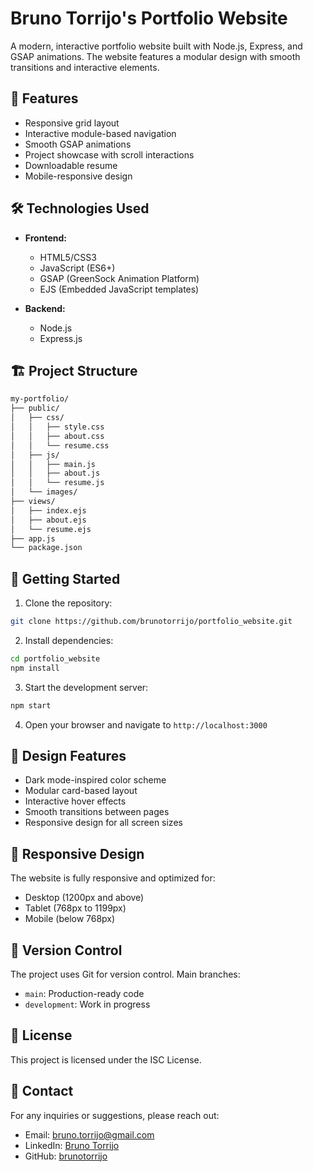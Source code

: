 # Bruno Torrijo's Portfolio Website

A modern, interactive portfolio website built with Node.js, Express, and GSAP animations. The website features a modular design with smooth transitions and interactive elements.

## 🚀 Features

- Responsive grid layout
- Interactive module-based navigation
- Smooth GSAP animations
- Project showcase with scroll interactions
- Downloadable resume
- Mobile-responsive design

## 🛠️ Technologies Used

- **Frontend:**
  - HTML5/CSS3
  - JavaScript (ES6+)
  - GSAP (GreenSock Animation Platform)
  - EJS (Embedded JavaScript templates)

- **Backend:**
  - Node.js
  - Express.js

## 🏗️ Project Structure
```bash
my-portfolio/
├── public/
│   ├── css/
│   │   ├── style.css
│   │   ├── about.css
│   │   └── resume.css
│   ├── js/
│   │   ├── main.js
│   │   ├── about.js
│   │   └── resume.js
│   └── images/
├── views/
│   ├── index.ejs
│   ├── about.ejs
│   └── resume.ejs
├── app.js
└── package.json
```
## 🚦 Getting Started

1. Clone the repository:
```bash
git clone https://github.com/brunotorrijo/portfolio_website.git
```

2. Install dependencies:
```bash
cd portfolio_website
npm install
```

3. Start the development server:
```bash
npm start
```

4. Open your browser and navigate to `http://localhost:3000`

## 🎨 Design Features

- Dark mode-inspired color scheme
- Modular card-based layout
- Interactive hover effects
- Smooth transitions between pages
- Responsive design for all screen sizes

## 📱 Responsive Design

The website is fully responsive and optimized for:
- Desktop (1200px and above)
- Tablet (768px to 1199px)
- Mobile (below 768px)

## 🔄 Version Control

The project uses Git for version control. Main branches:
- `main`: Production-ready code
- `development`: Work in progress

## 📄 License

This project is licensed under the ISC License.

## 🤝 Contact

For any inquiries or suggestions, please reach out:
- Email: bruno.torrijo@gmail.com
- LinkedIn: [Bruno Torrijo](https://www.linkedin.com/in/bruno-torrijo-6196331b3/)
- GitHub: [brunotorrijo](https://github.com/brunotorrijo)
```
